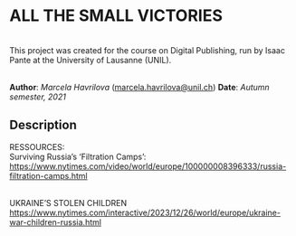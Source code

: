 # ALL THE SMALL VICTORIES
<br>
This project was created for the course on Digital Publishing, run by Isaac Pante at the University of Lausanne (UNIL).
<br><br>

**Author**: _Marcela Havrilova_ (<marcela.havrilova@unil.ch>)
**Date**: _Autumn semester, 2021_

## Description


RESSOURCES: <br>
Surviving Russia’s ‘Filtration Camps’: <br>
https://www.nytimes.com/video/world/europe/100000008396333/russia-filtration-camps.html
<br>
<br>

UKRAINE’S STOLEN CHILDREN<br>
https://www.nytimes.com/interactive/2023/12/26/world/europe/ukraine-war-children-russia.html
<br>
<br>
